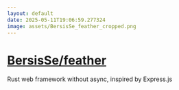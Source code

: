 ```yaml
---
layout: default
date: 2025-05-11T19:06:59.277324
image: assets/BersisSe_feather_cropped.png
---
```


# [BersisSe/feather](https://github.com/BersisSe/feather)

Rust web framework without async, inspired by Express.js
